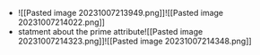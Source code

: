 - ![[Pasted image 20231007213949.png]]![[Pasted image 20231007214022.png]]
- statment about the prime attribute![[Pasted image 20231007214323.png]]![[Pasted image 20231007214348.png]]
